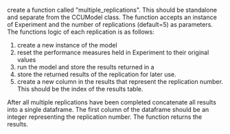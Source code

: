 create a function called "multiple_replications". This should be standalone and separate from the CCUModel class. The function accepts an instance of Experiment and the number of replications (default=5) as parameters. The functions logic of each replication is as follows:

1. create a new instance of the model
2. reset the performance measures held in Experiment to their original values
3. run the model and store the results returned in a 
4. store the returned results of the replication for later use.
5. create a new column in the results that represent the replication number.  This should be the index of the results table.

After all multiple replications have been completed concatenate all results into a single dataframe. The first column of the dataframe should be an integer representing the replication number. The function returns the results.
